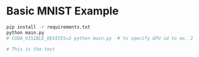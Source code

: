 # Basic MNIST Example

```bash
pip install -r requirements.txt
python main.py
# CUDA_VISIBLE_DEVICES=2 python main.py  # to specify GPU id to ex. 2

# This is the test
```

